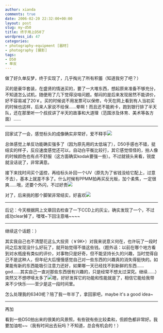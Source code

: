 ```yaml
---
author: xianda
comments: true
date: 2006-02-20 22:32:00+00:00
layout: post
slug: my-d50
title: 终于用上D50了
wordpress_id: 47
categories:
- photography-equipment [器材]
- photography [摄影]
tags:
- D50
- 单反
---
```


做了好久单反梦，终于实现了，几乎掏光了所有积蓄（知道我穷了吧？）

买的是豪华套装，在盛贤的情迷买的，要了一大堆东西，想起原来准备不够充分，不知道怎么试机，随便用了几下觉得没啥问题。郁闷的是后来发现居然不能讲价，好不容易减了20￥。买的时候说不用发票可以保修，今天在网上看到有人当初买的时候也这样，后来人家说不给保……晕啊！而且还不能刷卡，跑到银行排了半天队，还在那里听一个叔叔讲了半天的故事和大道理（范围涉及体育、美术等各方面）……

* * *

回家试了一会，感觉标头的成像确实非常好，爱不释手![](http://spaces.msn.com/rte/emoticons/smile_teeth.gif)

<!-- more -->

总体感觉上单反功能确实强多了（因为原先用的太低端了），D50手感也不错，挺结实的样子，反应速度感觉还可以，自动白平衡比较行，其它感觉怪怪的，拍人像的时候颜色也有点不舒服（这方面确实kodak要强一些）。不过就镜头来看，锐度就没话说了，非常满意。

接下来找时间买个遥控，再给标头补回一个UV（原先为了省钱没给它配上，过意不去），基本上就差不多了。什么时候有PPMM拍再买反光板，加个柔焦，一定很爽……哦，还要个外闪，不过好贵![](http://spaces.msn.com/rte/emoticons/smile_confused.gif)

对了，后来挑的那个脚架非常结实，好喜欢![](http://spaces.msn.com/rte/emoticons/rose.gif)

* * *

后记：今天根据网上文章回去检查了一下CCD上的灰尘，确实发现了一个，不过成功clear掉了，嘿嘿~下回注意咯~~~~

* * *

继续这个话题：）

其实我自己也不清楚花这么大投资（￥9K+）对我来说意义何在，也许玩了一段时间之后发现没什么好玩了，就开始觉得不值这些钱。（题外话：以前在哪个地方看到对水瓶座有类似的评价，对事物只是好奇，但不能坚持长久的兴趣，当时觉得自己不是这种人，但年纪大后慢慢感觉自己对一些东西的兴趣真的消失得挺快的。如果能有新的东西能吸引注意力还好，如果哪一天已经找不到新鲜的东西……god……其实自己一直对那些东西很有兴趣的，只是经常不想太过深究。继续……）突然又不想啰嗦太多了![](http://spaces.msn.com/rte/emoticons/smile_wink.gif)嗯，好好发挥它的功能和性能就是了，相信它能给我带来不少快乐——至少是这一段时间里。

怎么处理我的6340呢？陪了我一年半了，拿回家吧，maybe it's a good idea~

* * *

再加

看到一些D50拍出来的很美的风景照，有些锐有些比较柔和，但颜色都非常好。我要加油啦~~（我有时间出去玩吗？不知道，总会有机会的！）
